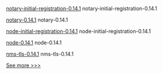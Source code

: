 
[notary-initial-registration-0.14.1](https://github.com/hyperledger/bevel/releases/tag/notary-initial-registration-0.14.1) notary-initial-registration-0.14.1

[notary-0.14.1](https://github.com/hyperledger/bevel/releases/tag/notary-0.14.1) notary-0.14.1

[node-initial-registration-0.14.1](https://github.com/hyperledger/bevel/releases/tag/node-initial-registration-0.14.1) node-initial-registration-0.14.1

[node-0.14.1](https://github.com/hyperledger/bevel/releases/tag/node-0.14.1) node-0.14.1

[nms-tls-0.14.1](https://github.com/hyperledger/bevel/releases/tag/nms-tls-0.14.1) nms-tls-0.14.1


[See more >>>](https://start-here.hyperledger.org/releases)
